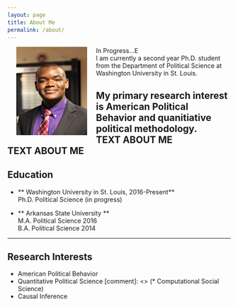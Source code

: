 ```yaml
---
layout: page
title: About Me
permalink: /about/
---
```


<img align="left" src="/assets/prof_pic.jpg" hspace="20" width="160" height="200">
In Progress...E <br />
I am currently a second year Ph.D. student from the Department of Political Science at Washington University in St. Louis.  <br />

My primary research interest is American Political Behavior and quanitiative political methodology.  <br />
TEXT ABOUT ME <br />
TEXT ABOUT ME <br />
---

## Education
* ** Washington University in St. Louis,  2016-Present** <br>
  Ph.D. Political Science (in progress) <br>

* ** Arkansas State University ** <br>
  M.A. Political Science 2016 <br>
  B.A. Political Science 2014

---

## Research Interests
* American Political Behavior
* Quantitative Political Science
[comment]: <> (* Computational Social Science)
* Causal Inference 
